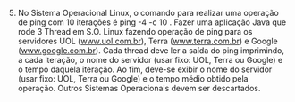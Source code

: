 5) No Sistema Operacional Linux, o comando para realizar uma operação de ping com 10
iterações é ping -4 -c 10 <servidor>. Fazer uma aplicação Java que rode 3 Thread em S.O.
Linux fazendo operação de ping para os servidores UOL (www.uol.com.br), Terra
(www.terra.com.br) e Google (www.google.com.br). Cada thread deve ler a saída do ping
imprimindo, a cada iteração, o nome do servidor (usar fixo: UOL, Terra ou Google) e o tempo
daquela iteração. Ao fim, deve-se exibir o nome do servidor (usar fixo: UOL, Terra ou Google) e o
tempo médio obtido pela operação. Outros Sistemas Operacionais devem ser
descartados.

